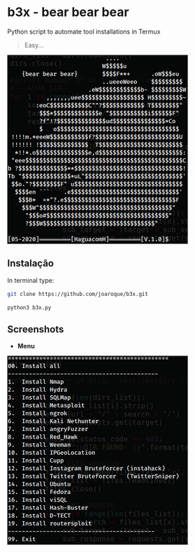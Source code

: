 # b3x - bear bear bear

Python script to automate tool installations in Termux

> Easy... 

![](./screenshots/logo.png)

## Instalação

In terminal type:

```sh
git clone https://github.com/joaroque/b3x.git
```
```sh
python3 b3x.py
```
## Screenshots

* __Menu__

![](./screenshots/menu.png)
